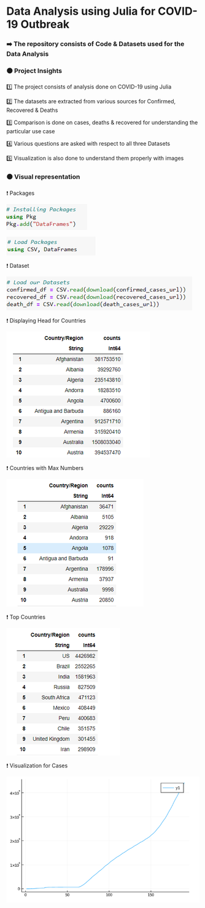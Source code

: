 # Data Analysis using Julia for COVID-19 Outbreak

### ➡️ The repository consists of Code & Datasets used for the Data Analysis

### ⚫️ Project Insights

1️⃣ The project consists of analysis done on COVID-19 using Julia

2️⃣ The datasets are extracted from various sources for Confirmed, Recovered & Deaths

3️⃣ Comparison is done on cases, deaths & recovered for understanding the particular use case

4️⃣ Various questions are asked with respect to all three Datasets 

5️⃣ Visualization is also done to understand them properly with images


### ⚫️ Visual representation 

❗️  Packages

![](https://github.com/yashindulkar/Data-Analysis-using-Julia/blob/master/Images/Packages_1.PNG)

![](https://github.com/yashindulkar/Data-Analysis-using-Julia/blob/master/Images/Packages_2.PNG)

❗️  Dataset

![](https://github.com/yashindulkar/Data-Analysis-using-Julia/blob/master/Images/Load%20Datasets.PNG)

❗️  Displaying Head for Countries

![](https://github.com/yashindulkar/Data-Analysis-using-Julia/blob/master/Images/Datasets.PNG)

❗️  Countries with Max Numbers

![](https://github.com/yashindulkar/Data-Analysis-using-Julia/blob/master/Images/Datasets_Max.PNG)

❗️  Top Countries

![](https://github.com/yashindulkar/Data-Analysis-using-Julia/blob/master/Images/Top%20Countries.PNG)

❗️  Visualization for Cases

![](https://github.com/yashindulkar/Data-Analysis-using-Julia/blob/master/Images/Visualization.PNG)

